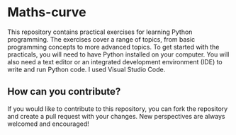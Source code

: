 # Maths-curve
This repository contains practical exercises for learning Python programming. The exercises cover a range of topics, from basic programming concepts to more advanced topics. To get started with the practicals, you will need to have Python installed on your computer. You will also need a text editor or an integrated development environment (IDE) to write and run Python code. I used Visual Studio Code.
## How can you contribute?
If you would like to contribute to this repository, you can fork the repository and create a pull request with your changes. New perspectives are always welcomed and encouraged!
